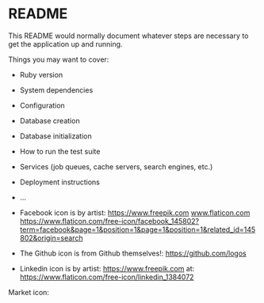 # README

This README would normally document whatever steps are necessary to get the
application up and running.

Things you may want to cover:

* Ruby version

* System dependencies

* Configuration

* Database creation

* Database initialization

* How to run the test suite

* Services (job queues, cache servers, search engines, etc.)

* Deployment instructions

* ...



- Facebook icon is by artist: https://www.freepik.com 
  www.flaticon.com
  https://www.flaticon.com/free-icon/facebook_145802?term=facebook&page=1&position=1&page=1&position=1&related_id=145802&origin=search

  <!-- <div>Icons made by <a href="https://www.freepik.com" title="Freepik">Freepik</a> from <a href="https://www.flaticon.com/" title="Flaticon">www.flaticon.com</a></div> -->

- The Github icon is from Github themselves!:
https://github.com/logos


- Linkedin icon is by artist: https://www.freepik.com
at: 
https://www.flaticon.com/free-icon/linkedin_1384072

Market icon:
<!-- <div>Icons made by <a href="https://smashicons.com/" title="Smashicons">Smashicons</a> from <a href="https://www.flaticon.com/" title="Flaticon">www.flaticon.com</a></div> -->